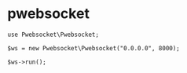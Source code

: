 # pwebsocket

```
use Pwebsocket\Pwebsocket;

$ws = new Pwebsocket\Pwebsocket("0.0.0.0", 8000);

$ws->run();
```